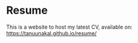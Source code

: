 # Resume
This is a website to host my latest CV, available on: https://tanuunakal.github.io/resume/
